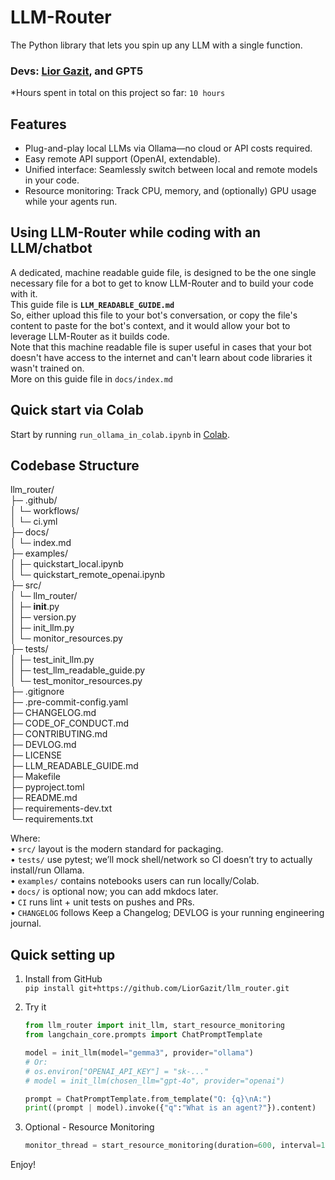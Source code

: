 # LLM-Router
The Python library that lets you spin up any LLM with a single function.  

### Devs: [Lior Gazit](https://github.com/LiorGazit), and GPT5  
*Hours spent in total on this project so far: `10 hours`  

## Features
- Plug-and-play local LLMs via Ollama—no cloud or API costs required.  
- Easy remote API support (OpenAI, extendable).  
- Unified interface: Seamlessly switch between local and remote models in your code.  
- Resource monitoring: Track CPU, memory, and (optionally) GPU usage while your agents run.  

## Using LLM-Router while coding with an LLM/chatbot  
A dedicated, machine readable guide file, is designed to be the one single necessary file for a bot to get to know LLM-Router and to build your code with it.  
This guide file is **`LLM_READABLE_GUIDE.md`**   
So, either upload this file to your bot's conversation, or copy the file's content to paste for the bot's context, and it would allow your bot to leverage LLM-Router as it builds code.  
Note that this machine readable file is super useful in cases that your bot doesn't have access to the internet and can't learn about code libraries it wasn't trained on.  
More on this guide file in `docs/index.md`  

## Quick start via Colab
Start by running `run_ollama_in_colab.ipynb` in [Colab](https://colab.research.google.com/github/LiorGazit/llm_router/blob/main/examples/run_ollama_in_colab.ipynb).  

## Codebase Structure  
llm_router/  
├─ .github/  
│  └─ workflows/  
│     └─ ci.yml  
├─ docs/  
│  └─ index.md  
├─ examples/  
│  ├─ quickstart_local.ipynb  
│  └─ quickstart_remote_openai.ipynb  
├─ src/  
│  └─ llm_router/  
│     ├─ __init__.py  
│     ├─ version.py  
│     ├─ init_llm.py  
│     └─ monitor_resources.py  
├─ tests/  
│  ├─ test_init_llm.py  
│  ├─ test_llm_readable_guide.py  
│  └─ test_monitor_resources.py  
├─ .gitignore  
├─ .pre-commit-config.yaml  
├─ CHANGELOG.md  
├─ CODE_OF_CONDUCT.md  
├─ CONTRIBUTING.md  
├─ DEVLOG.md  
├─ LICENSE  
├─ LLM_READABLE_GUIDE.md   
├─ Makefile            
├─ pyproject.toml  
├─ README.md  
├─ requirements-dev.txt      
└─ requirements.txt   

Where:  
• `src/` layout is the modern standard for packaging.  
• `tests/` use pytest; we’ll mock shell/network so CI doesn’t try to actually install/run Ollama.  
• `examples/` contains notebooks users can run locally/Colab.  
• `docs/` is optional now; you can add mkdocs later.  
• `CI` runs lint + unit tests on pushes and PRs.  
• `CHANGELOG` follows Keep a Changelog; DEVLOG is your running engineering journal.  

## Quick setting up  
1. Install from GitHub    
`pip install git+https://github.com/LiorGazit/llm_router.git`  

2. Try it  
    ```python
    from llm_router import init_llm, start_resource_monitoring
    from langchain_core.prompts import ChatPromptTemplate

    model = init_llm(model="gemma3", provider="ollama")
    # Or:
    # os.environ["OPENAI_API_KEY"] = "sk-..."
    # model = init_llm(chosen_llm="gpt-4o", provider="openai")

    prompt = ChatPromptTemplate.from_template("Q: {q}\nA:")
    print((prompt | model).invoke({"q":"What is an agent?"}).content)
    ```

 3. Optional - Resource Monitoring
    ```python
    monitor_thread = start_resource_monitoring(duration=600, interval=10)
    ```

Enjoy!